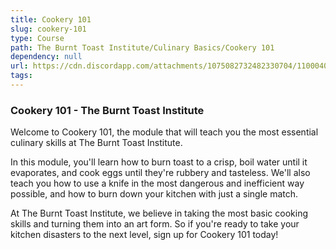```yaml
---
title: Cookery 101
slug: cookery-101
type: Course
path: The Burnt Toast Institute/Culinary Basics/Cookery 101
dependency: null
url: https://cdn.discordapp.com/attachments/1075082732482330704/1100040094498431127/Ancalagen_Kitchen_burning_toast_overflowing_pots_on_stove_carto_efb79654-879c-4c22-ad23-7e627ba04c1e.png
tags:
---
```


### Cookery 101 - The Burnt Toast Institute

Welcome to Cookery 101, the module that will teach you the most essential culinary skills at The Burnt Toast Institute.

In this module, you'll learn how to burn toast to a crisp, boil water until it evaporates, and cook eggs until they're rubbery and tasteless. We'll also teach you how to use a knife in the most dangerous and inefficient way possible, and how to burn down your kitchen with just a single match.

At The Burnt Toast Institute, we believe in taking the most basic cooking skills and turning them into an art form. So if you're ready to take your kitchen disasters to the next level, sign up for Cookery 101 today!
